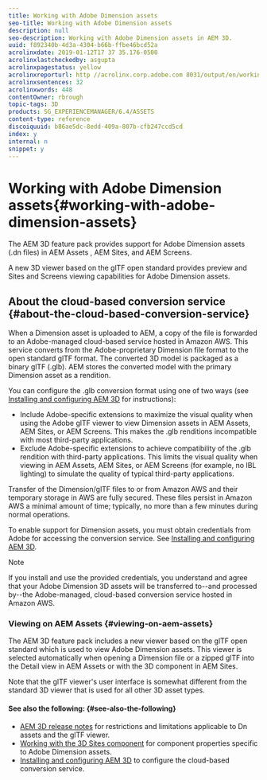 ```yaml
---
title: Working with Adobe Dimension assets
seo-title: Working with Adobe Dimension assets
description: null
seo-description: Working with Adobe Dimension assets in AEM 3D.
uuid: f892340b-4d3a-4304-b66b-ffbe46bcd52a
acrolinxdate: 2019-01-12T17 37 35.176-0500
acrolinxlastcheckedby: asgupta
acrolinxpagestatus: yellow
acrolinxreporturl: http //acrolinx.corp.adobe.com 8031/output/en/working_dimension_assets_krs_workflow_f3c2f2ccebf6138e_223_report.xml
acrolinxsentences: 32
acrolinxwords: 448
contentOwner: rbrough
topic-tags: 3D
products: SG_EXPERIENCEMANAGER/6.4/ASSETS
content-type: reference
discoiquuid: b86ae5dc-8edd-409a-807b-cfb247ccd5cd
index: y
internal: n
snippet: y
---
```


# Working with Adobe Dimension assets{#working-with-adobe-dimension-assets}

The AEM 3D feature pack provides support for Adobe Dimension assets (.dn files) in AEM Assets , AEM Sites, and AEM Screens.

A new 3D viewer based on the glTF open standard provides preview and Sites and Screens viewing capabilities for Adobe Dimension assets.

## About the cloud-based conversion service {#about-the-cloud-based-conversion-service}

When a Dimension asset is uploaded to AEM, a copy of the file is forwarded to an Adobe-managed cloud-based service hosted in Amazon AWS. This service converts from the Adobe-proprietary Dimension file format to the open standard glTF format. The converted 3D model is packaged as a binary glTF (.glb). AEM stores the converted model with the primary Dimension asset as a rendition.

You can configure the .glb conversion format using one of two ways (see [Installing and configuring AEM 3D](../../assets/using/install-config-3d.md) for instructions):

* Include Adobe-specific extensions to maximize the visual quality when using the Adobe glTF viewer to view Dimension assets in AEM Assets, AEM Sites, or AEM Screens. This makes the .glb renditions incompatible with most third-party applications.
* Exclude Adobe-specific extensions to achieve compatibility of the .glb rendition with third-party applications. This limits the visual quality when viewing in AEM Assets, AEM Sites, or AEM Screens (for example, no IBL lighting) to simulate the quality of typical third-party applications.

Transfer of the Dimension/glTF files to or from Amazon AWS and their temporary storage in AWS are fully secured. These files persist in Amazon AWS a minimal amount of time; typically, no more than a few minutes during normal operations.

To enable support for Dimension assets, you must obtain credentials from Adobe for accessing the conversion service. See [Installing and configuring AEM 3D](../../assets/using/install-config-3d.md).

>[!NOTE]
>
>If you install and use the provided credentials, you understand and agree that your Adobe Dimension 3D assets will be transferred to--and processed by--the Adobe-managed, cloud-based conversion service hosted in Amazon AWS.

### Viewing on AEM Assets {#viewing-on-aem-assets}

The AEM 3D feature pack includes a new viewer based on the glTF open standard which is used to view Adobe Dimension assets. This viewer is selected automatically when opening a Dimension file or a zipped glTF into the Detail view in AEM Assets or with the 3D component in AEM Sites.

Note that the glTF viewer's user interface is somewhat different from the standard 3D viewer that is used for all other 3D asset types.

#### See also the following: {#see-also-the-following}

* [AEM 3D release notes](../../release-notes/aem3d-release-notes.md) for restrictions and limitations applicable to Dn assets and the glTF viewer.
* [Working with the 3D Sites component](../../assets/using/using-the-3d-sites-component.md) for component properties specific to Adobe Dimension assets.
* [Installing and configuring AEM 3D](../../assets/using/install-config-3d.md) to configure the cloud-based conversion service.

